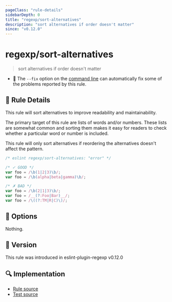 ```yaml
---
pageClass: "rule-details"
sidebarDepth: 0
title: "regexp/sort-alternatives"
description: "sort alternatives if order doesn't matter"
since: "v0.12.0"
---
```

# regexp/sort-alternatives

> sort alternatives if order doesn't matter

- :wrench: The `--fix` option on the [command line](https://eslint.org/docs/user-guide/command-line-interface#fixing-problems) can automatically fix some of the problems reported by this rule.

## :book: Rule Details

This rule will sort alternatives to improve readability and maintainability.

The primary target of this rule are lists of words and/or numbers. These lists are somewhat common and sorting them makes it easy for readers to check whether a particular word or number is included.

This rule will only sort alternatives if reordering the alternatives doesn't affect the pattern.

<eslint-code-block fix>

```js
/* eslint regexp/sort-alternatives: "error" */

/* ✓ GOOD */
var foo = /\b(1|2|3)\b/;
var foo = /\b(alpha|beta|gamma)\b/;

/* ✗ BAD */
var foo = /\b(2|1|3)\b/;
var foo = /__(?:Foo|Bar)__/;
var foo = /\((?:TM|R|C)\)/;
```

</eslint-code-block>

## :wrench: Options

Nothing.

## :rocket: Version

This rule was introduced in eslint-plugin-regexp v0.12.0

## :mag: Implementation

- [Rule source](https://github.com/ota-meshi/eslint-plugin-regexp/blob/master/lib/rules/sort-alternatives.ts)
- [Test source](https://github.com/ota-meshi/eslint-plugin-regexp/blob/master/tests/lib/rules/sort-alternatives.ts)
